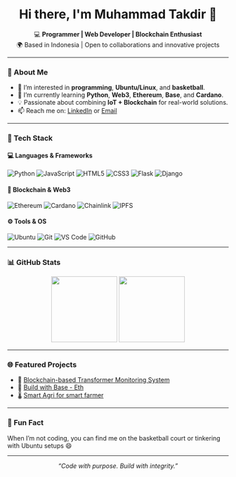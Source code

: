 <h1 align="center">Hi there, I'm Muhammad Takdir 👋</h1>

<p align="center">
  💻 <b>Programmer | Web Developer | Blockchain Enthusiast</b> <br>
  🌍 Based in Indonesia | Open to collaborations and innovative projects
</p>

---

### 🚀 About Me
- 👀 I’m interested in **programming**, **Ubuntu/Linux**, and **basketball**.  
- 🌱 I’m currently learning **Python**, **Web3**, **Ethereum**, **Base**, and **Cardano**.  
- 💡 Passionate about combining **IoT + Blockchain** for real-world solutions.  
- 📫 Reach me on: [LinkedIn](https://linkedin.com/in/muhammadtakdir) or [Email](mailto:your@email.com)

---

### 🧰 Tech Stack
#### 💻 Languages & Frameworks
![Python](https://img.shields.io/badge/Python-3776AB?style=flat&logo=python&logoColor=white)
![JavaScript](https://img.shields.io/badge/JavaScript-F7DF1E?style=flat&logo=javascript&logoColor=black)
![HTML5](https://img.shields.io/badge/HTML5-E34F26?style=flat&logo=html5&logoColor=white)
![CSS3](https://img.shields.io/badge/CSS3-1572B6?style=flat&logo=css3&logoColor=white)
![Flask](https://img.shields.io/badge/Flask-000000?style=flat&logo=flask&logoColor=white)
![Django](https://img.shields.io/badge/Django-092E20?style=flat&logo=django&logoColor=white)

#### 🔗 Blockchain & Web3
![Ethereum](https://img.shields.io/badge/Ethereum-3C3C3D?style=flat&logo=ethereum&logoColor=white)
![Cardano](https://img.shields.io/badge/Cardano-0033AD?style=flat&logo=cardano&logoColor=white)
![Chainlink](https://img.shields.io/badge/Chainlink-375BD2?style=flat&logo=chainlink&logoColor=white)
![IPFS](https://img.shields.io/badge/IPFS-65C2CB?style=flat&logo=ipfs&logoColor=white)

#### ⚙️ Tools & OS
![Ubuntu](https://img.shields.io/badge/Ubuntu-E95420?style=flat&logo=ubuntu&logoColor=white)
![Git](https://img.shields.io/badge/Git-F05032?style=flat&logo=git&logoColor=white)
![VS Code](https://img.shields.io/badge/VS_Code-007ACC?style=flat&logo=visualstudiocode&logoColor=white)
![GitHub](https://img.shields.io/badge/GitHub-181717?style=flat&logo=github&logoColor=white)

---

### 📊 GitHub Stats
<p align="center">
  <img height="150" src="https://github-readme-stats.vercel.app/api?username=muhammadtakdir&show_icons=true&theme=tokyonight&count_private=true" />
  <img height="150" src="https://github-readme-streak-stats.herokuapp.com/?user=muhammadtakdir&theme=tokyonight" />
</p>

---

### 🌐 Featured Projects
- 🔗 [Blockchain-based Transformer Monitoring System](https://github.com/muhammadtakdir/Monitoring-Distribution-Transformer-With-IoT-and-Cardano)
- 🧠 [Build with Base - Eth](https://github.com/muhammadtakdir/my-erc20-project)
- 🌡️ [Smart Agri for smart farmer](https://github.com/muhammadtakdir/smart_agri)

---

### 🏀 Fun Fact
When I’m not coding, you can find me on the basketball court or tinkering with Ubuntu setups 😄  

---

<p align="center">
  <i>“Code with purpose. Build with integrity.”</i>
</p>
